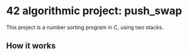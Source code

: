 # 42 algorithmic project: push_swap

This project is a number sorting program in C, using two stacks.

## How it works
